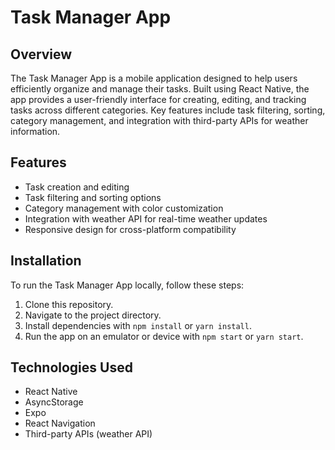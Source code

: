 # Task Manager App

## Overview

The Task Manager App is a mobile application designed to help users efficiently organize and manage their tasks. Built using React Native, the app provides a user-friendly interface for creating, editing, and tracking tasks across different categories. Key features include task filtering, sorting, category management, and integration with third-party APIs for weather information.

## Features

- Task creation and editing
- Task filtering and sorting options
- Category management with color customization
- Integration with weather API for real-time weather updates
- Responsive design for cross-platform compatibility

## Installation

To run the Task Manager App locally, follow these steps:

1. Clone this repository.
2. Navigate to the project directory.
3. Install dependencies with `npm install` or `yarn install`.
4. Run the app on an emulator or device with `npm start` or `yarn start`.

## Technologies Used

- React Native
- AsyncStorage
- Expo
- React Navigation
- Third-party APIs (weather API)
